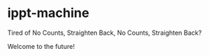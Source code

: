 # ippt-machine
Tired of No Counts, Straighten Back, No Counts, Straighten Back?

Welcome to the future!

